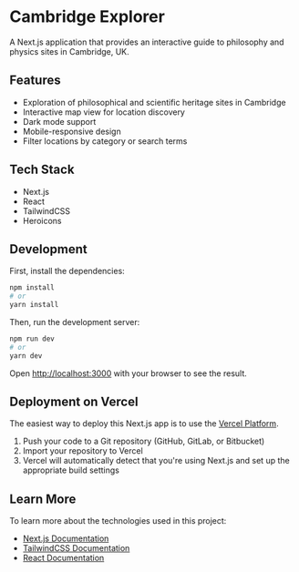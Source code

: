 # Cambridge Explorer

A Next.js application that provides an interactive guide to philosophy and physics sites in Cambridge, UK.

## Features

- Exploration of philosophical and scientific heritage sites in Cambridge
- Interactive map view for location discovery
- Dark mode support
- Mobile-responsive design
- Filter locations by category or search terms

## Tech Stack

- Next.js
- React
- TailwindCSS
- Heroicons

## Development

First, install the dependencies:

```bash
npm install
# or
yarn install
```

Then, run the development server:

```bash
npm run dev
# or
yarn dev
```

Open [http://localhost:3000](http://localhost:3000) with your browser to see the result.

## Deployment on Vercel

The easiest way to deploy this Next.js app is to use the [Vercel Platform](https://vercel.com/new?utm_medium=default-template&filter=next.js).

1. Push your code to a Git repository (GitHub, GitLab, or Bitbucket)
2. Import your repository to Vercel
3. Vercel will automatically detect that you're using Next.js and set up the appropriate build settings

## Learn More

To learn more about the technologies used in this project:

- [Next.js Documentation](https://nextjs.org/docs)
- [TailwindCSS Documentation](https://tailwindcss.com/docs)
- [React Documentation](https://reactjs.org/docs/getting-started.html) 
